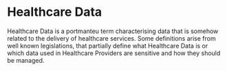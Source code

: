 # Healthcare Data

Healthcare Data is a portmanteu term characterising data that is somehow related to the delivery of healthcare services. Some definitions arise from well known legislations, that partially define what Healthcare Data is or which data used in Healthcare Providers are sensitive and how they should be managed.

##
